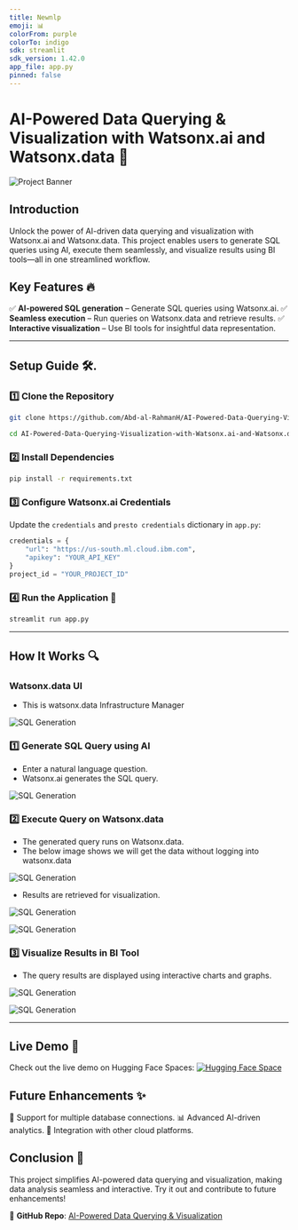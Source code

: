 ```yaml
---
title: Newnlp
emoji: 📊
colorFrom: purple
colorTo: indigo
sdk: streamlit
sdk_version: 1.42.0
app_file: app.py
pinned: false
---
```


# AI-Powered Data Querying & Visualization with Watsonx.ai and Watsonx.data 🚀 

![Project Banner](images/0.jpg)

## Introduction
Unlock the power of AI-driven data querying and visualization with Watsonx.ai and Watsonx.data. This project enables users to generate SQL queries using AI, execute them seamlessly, and visualize results using BI tools—all in one streamlined workflow.

## Key Features 🔥
✅ **AI-powered SQL generation** – Generate SQL queries using Watsonx.ai.
✅ **Seamless execution** – Run queries on Watsonx.data and retrieve results.
✅ **Interactive visualization** – Use BI tools for insightful data representation.

---

## Setup Guide 🛠️.

### 1️⃣ Clone the Repository
```bash
git clone https://github.com/Abd-al-RahmanH/AI-Powered-Data-Querying-Visualization-with-Watsonx.ai-and-Watsonx.data.git

cd AI-Powered-Data-Querying-Visualization-with-Watsonx.ai-and-Watsonx.data
```

### 2️⃣ Install Dependencies
```bash
pip install -r requirements.txt
```

### 3️⃣ Configure Watsonx.ai Credentials
Update the `credentials` and `presto credentials` dictionary in `app.py`:
```python
credentials = {
    "url": "https://us-south.ml.cloud.ibm.com",
    "apikey": "YOUR_API_KEY"
}
project_id = "YOUR_PROJECT_ID"
```

### 4️⃣ Run the Application 🚀
```bash
streamlit run app.py
```

---

## How It Works 🔍

### **Watsonx.data UI**
- This is watsonx.data Infrastructure Manager
  
![SQL Generation](images/-1.jpg)

### **1️⃣ Generate SQL Query using AI**
- Enter a natural language question.
- Watsonx.ai generates the SQL query.

![SQL Generation](images/0.jpg)

### **2️⃣ Execute Query on Watsonx.data**
- The generated query runs on Watsonx.data.
- The below image shows we will get the data without logging into watsonx.data
  
![SQL Generation](images/0.5.jpg)
- Results are retrieved for visualization.

![SQL Generation](images/1.jpg)

![SQL Generation](images/1.5.jpg)

### **3️⃣ Visualize Results in BI Tool**
- The query results are displayed using interactive charts and graphs.

![SQL Generation](images/2.jpg)

![SQL Generation](images/3.jpg)

---

## Live Demo 🎯
Check out the live demo on Hugging Face Spaces:
[![Hugging Face Space](https://img.shields.io/badge/Hugging%20Face-Spaces-orange)](https://huggingface.co/spaces/RAHMAN00700/newnlp)

## Future Enhancements ✨
🚀 Support for multiple database connections.
📊 Advanced AI-driven analytics.
🔄 Integration with other cloud platforms.

## Conclusion 🎯
This project simplifies AI-powered data querying and visualization, making data analysis seamless and interactive. Try it out and contribute to future enhancements!

🔗 **GitHub Repo**: [AI-Powered Data Querying & Visualization](https://github.com/Abd-al-RahmanH/AI-Powered-Data-Querying-Visualization-with-Watsonx.ai-and-Watsonx.data)

